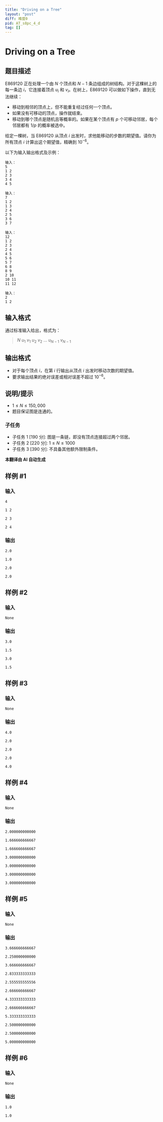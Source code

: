 ```yaml
---
title: "Driving on a Tree"
layout: "post"
diff: 难度0
pid: AT_s8pc_4_d
tag: []
---
```


# Driving on a Tree

## 题目描述

E869120 正在处理一个由 $N$ 个顶点和 $N-1$ 条边组成的树结构。对于这棵树上的每一条边 $i$，它连接着顶点 $u_i$ 和 $v_i$。在树上，E869120 可以做如下操作，直到无法继续：

- 移动到相邻的顶点上，但不能重复经过任何一个顶点。
- 如果没有可移动的顶点，操作就结束。
- 移动到哪个顶点是随机且等概率的。如果在某个顶点有 $p$ 个可移动邻居，每个邻居都有 $1/p$ 的概率被选中。

给定一棵树，当 E869120 从顶点 $i$ 出发时，求他能移动的步数的期望值。请你为所有顶点 $i$ 计算出这个期望值，精确到 $10^{-6}$。

以下为输入输出格式及示例：

```
输入：
5
1 2
2 3
3 4
4 5
```

```
输入：
7
1 2
1 3
2 4
2 5
3 6
3 7
```

```
输入：
12
1 2
2 3
2 4
4 5
5 6
5 7
6 8
8 9
2 10
10 11
11 12
```

```
输入：
2
1 2
```

## 输入格式

通过标准输入给出，格式为：

> $N$ $u_1$ $v_1$ $u_2$ $v_2$ ... $u_{N-1}$ $v_{N-1}$

## 输出格式

- 对于每个顶点 $i$，在第 $i$ 行输出从顶点 $i$ 出发时移动次数的期望值。
- 要求输出结果的绝对误差或相对误差不超过 $10^{-6}$。

## 说明/提示

- $1 \le N \le 150,000$
- 题目保证图是连通的。

### 子任务
- 子任务 1 [190 分]: 图是一条链，即没有顶点连接超过两个邻居。
- 子任务 2 [220 分]: $1 \le N \le 1000$
- 子任务 3 [390 分]: 不具备其他额外限制条件。

 **本翻译由 AI 自动生成**

## 样例 #1

### 输入

```
4
1 2
2 3
2 4
```

### 输出

```
2.0
1.0
2.0
2.0
```

## 样例 #2

### 输入

```
None
```

### 输出

```
3.0
1.5
3.0
1.5
```

## 样例 #3

### 输入

```
None
```

### 输出

```
4.0
2.0
2.0
2.0
4.0
```

## 样例 #4

### 输入

```
None
```

### 输出

```
2.000000000000
1.666666666667
1.666666666667
3.000000000000
3.000000000000
3.000000000000
3.000000000000
```

## 样例 #5

### 输入

```
None
```

### 输出

```
3.666666666667
2.250000000000
3.666666666667
2.833333333333
2.555555555556
2.666666666667
4.333333333333
2.666666666667
5.333333333333
2.500000000000
2.500000000000
5.000000000000
```

## 样例 #6

### 输入

```
None
```

### 输出

```
1.0
1.0
```

